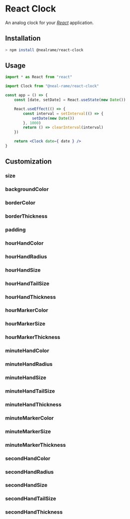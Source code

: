 # React Clock

An analog clock for your [_React_](https://reactjs.org) application.

## Installation

```sh
> npm install @nealrame/react-clock
```

## Usage

```jsx
import * as React from "react"

import Clock from "@neal-rame/react-clock"

const app = () => {
    const [date, setDate] = React.useState(new Date())

    React.useEffect(() => {
        const interval = setInterval(() => {
            setDate(new Date())
        }, 1000)
        return () => clearInterval(interval)
    })

    return <Clock date={ date } />
}
```

## Customization

### size

### backgroundColor

### borderColor

### borderThickness

### padding

### hourHandColor

### hourHandRadius

### hourHandSize

### hourHandTailSize

### hourHandThickness

### hourMarkerColor

### hourMarkerSize

### hourMarkerThickness

### minuteHandColor

### minuteHandRadius

### minuteHandSize

### minuteHandTailSize

### minuteHandThickness

### minuteMarkerColor

### minuteMarkerSize

### minuteMarkerThickness

### secondHandColor

### secondHandRadius

### secondHandSize

### secondHandTailSize

### secondHandThickness
